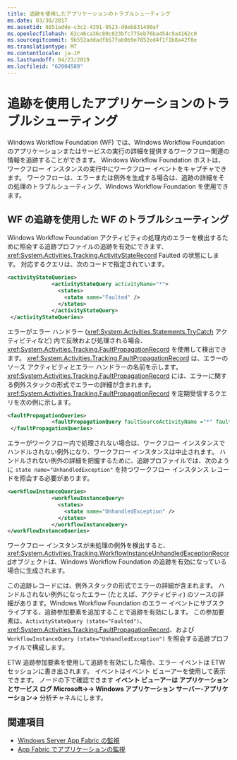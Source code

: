 ```yaml
---
title: 追跡を使用したアプリケーションのトラブルシューティング
ms.date: 03/30/2017
ms.assetid: 8851adde-c3c2-4391-9523-d8eb831490af
ms.openlocfilehash: 62c46ca36c89c023bfc775eb76ba454c9a4162c0
ms.sourcegitcommit: 9b552addadfb57fab0b9e7852ed4f1f1b8a42f8e
ms.translationtype: MT
ms.contentlocale: ja-JP
ms.lasthandoff: 04/23/2019
ms.locfileid: "62004589"
---
```

# <a name="using-tracking-to-troubleshoot-applications"></a>追跡を使用したアプリケーションのトラブルシューティング
Windows Workflow Foundation (WF) では、Windows Workflow Foundation のアプリケーションまたはサービスの実行の詳細を提供するワークフロー関連の情報を追跡することができます。 Windows Workflow Foundation ホストは、ワークフロー インスタンスの実行中にワークフロー イベントをキャプチャできます。 ワークフローは、エラーまたは例外を生成する場合は、追跡の詳細をその処理のトラブルシューティング、Windows Workflow Foundation を使用できます。  
  
## <a name="troubleshooting-a-wf-using-wf-tracking"></a>WF の追跡を使用した WF のトラブルシューティング  
 Windows Workflow Foundation アクティビティの処理内のエラーを検出するために照会する追跡プロファイルの追跡を有効にできます、 <xref:System.Activities.Tracking.ActivityStateRecord> Faulted の状態にします。 対応するクエリは、次のコードで指定されています。  
  
```xml  
<activityStateQueries>  
              <activityStateQuery activityName="*">  
                <states>  
                  <state name="Faulted" />  
                </states>  
              </activityStateQuery>  
 </activityStateQueries>  
```  
  
 エラーがエラー ハンドラー (<xref:System.Activities.Statements.TryCatch> アクティビティなど) 内で反映および処理される場合、<xref:System.Activities.Tracking.FaultPropagationRecord> を使用して検出できます。 <xref:System.Activities.Tracking.FaultPropagationRecord> は、エラーのソース アクティビティとエラー ハンドラーの名前を示します。 <xref:System.Activities.Tracking.FaultPropagationRecord> には、エラーに関する例外スタックの形式でエラーの詳細が含まれます。<xref:System.Activities.Tracking.FaultPropagationRecord> を定期受信するクエリを次の例に示します。  
  
```xml  
<faultPropagationQueries>  
              <faultPropagationQuery faultSourceActivityName ="*" faultHandlerActivityName="*"/>  
 </faultPropagationQueries>  
```  
  
 エラーがワークフロー内で処理されない場合は、ワークフロー インスタンスでハンドルされない例外になり、ワークフロー インスタンスは中止されます。 ハンドルされない例外の詳細を把握するために、追跡プロファイルでは、次のように `state name="UnhandledException"` を持つワークフロー インスタンス レコードを照会する必要があります。  
  
```xml  
<workflowInstanceQueries>  
              <workflowInstanceQuery>  
                <states>  
                  <state name="UnhandledException" />  
                </states>  
              </workflowInstanceQuery>  
</workflowInstanceQueries>  
```  
  
 ワークフロー インスタンスが未処理の例外を検出すると、<xref:System.Activities.Tracking.WorkflowInstanceUnhandledExceptionRecord>オブジェクトは、Windows Workflow Foundation の追跡を有効になっている場合に生成されます。  
  
 この追跡レコードには、例外スタックの形式でエラーの詳細が含まれます。 ハンドルされない例外になったエラー (たとえば、アクティビティ) のソースの詳細があります。Windows Workflow Foundation のエラー イベントにサブスクライブする、追跡参加要素を追加することで追跡を有効にします。 この参加要素は、`ActivityStateQuery (state="Faulted")`、<xref:System.Activities.Tracking.FaultPropagationRecord>、および `WorkflowInstanceQuery (state="UnhandledException")` を照会する追跡プロファイルで構成します。  
  
 ETW 追跡参加要素を使用して追跡を有効にした場合、エラー イベントは ETW セッションに書き出されます。 イベントはイベント ビューアーを使用して表示できます。 ノードの下で確認できます **イベント ビューアーは アプリケーションとサービス ログ Microsoft->-> Windows アプリケーション サーバー-アプリケーション->** 分析チャネルにします。  
  
## <a name="see-also"></a>関連項目

- [Windows Server App Fabric の監視](https://go.microsoft.com/fwlink/?LinkId=201273)
- [App Fabric でアプリケーションの監視](https://go.microsoft.com/fwlink/?LinkId=201275)
